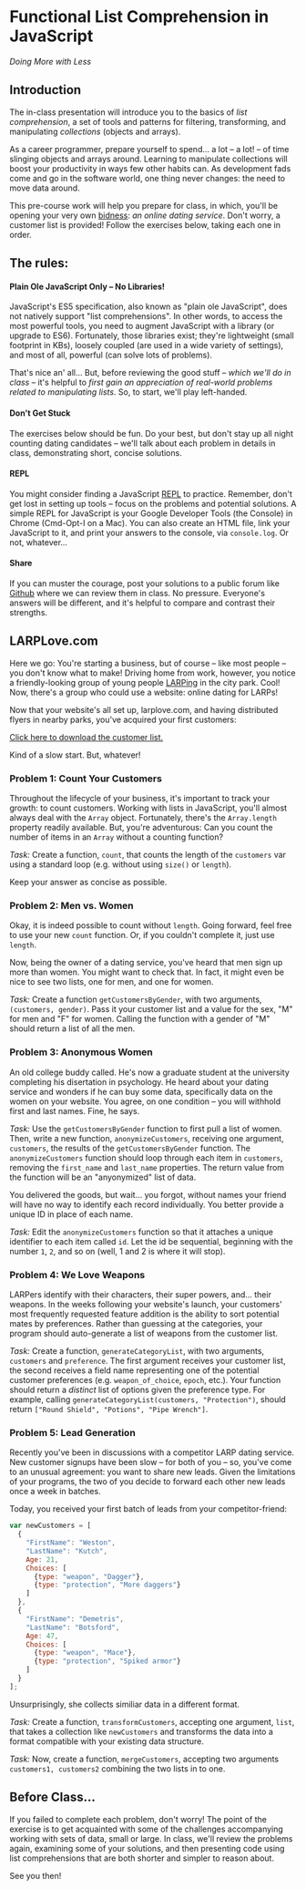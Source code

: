 # Functional List Comprehension in JavaScript

*Doing More with Less*

## Introduction

The in-class presentation will introduce you to the basics of _list comprehension_, a set of tools and patterns for filtering, transforming, and manipulating _collections_ (objects and arrays).

As a career programmer, prepare yourself to spend... a lot – a lot! – of time slinging objects and arrays around. Learning to manipulate collections will boost your productivity in ways few other habits can. As development fads come and go in the software world, one thing never changes: the need to move data around.

This pre-course work will help you prepare for class, in which, you'll be opening your very own [bidness](http://www.urbandictionary.com/define.php?term=Bidness): *an online dating service*. Don't worry, a customer list is provided! Follow the exercises below, taking each one in order.

## The rules:

#### Plain Ole JavaScript Only – No Libraries!

JavaScript's ES5 specification, also known as "plain ole JavaScript", does not natively support "list comprehensions". In other words, to access the most powerful tools, you need to augment JavaScript with a library (or upgrade to ES6). Fortunately, those libraries exist; they're lightweight (small footprint in KBs), loosely coupled (are used in a wide variety of settings), and most of all, powerful (can solve lots of problems).

That's nice an' all... But, before reviewing the good stuff – *which we'll do in class* – it's helpful to _first gain an appreciation of real-world problems related to manipulating lists_. So, to start, we'll play left-handed.

#### Don't Get Stuck

The exercises below should be fun. Do your best, but don't stay up all night counting dating candidates – we'll talk about each problem in details in class, demonstrating short, concise solutions.

#### REPL

You might consider finding a JavaScript [REPL](https://nodejs.org/api/repl.html) to practice. Remember, don't get lost in setting up tools – focus on the problems and potential solutions. A simple REPL for JavaScript is your Google Developer Tools (the Console) in Chrome (Cmd-Opt-I on a Mac). You can also create an HTML file, link your JavaScript to it, and print your answers to the console, via `console.log`. Or not, whatever...

#### Share

If you can muster the courage, post your solutions to a public forum like [Github](http://github.com) where we can review them in class. No pressure. Everyone's answers will be different, and it's helpful to compare and contrast their strengths.

## LARPLove.com

Here we go: You're starting a business, but of course – like most people – you don't know what to make! Driving home from work, however, you notice a friendly-looking group of young people [LARPing](https://en.wikipedia.org/wiki/Live_action_role-playing_game) in the city park. Cool! Now, there's a group who could use a website: online dating for LARPs!

Now that your website's all set up, larplove.com, and having distributed flyers in nearby parks, you've acquired your first customers:

[Click here to download the customer list.](./larplove/customers.js)
 
Kind of a slow start. But, whatever!

### Problem 1: Count Your Customers

Throughout the lifecycle of your business, it's important to track your growth: to count customers. Working with lists in JavaScript, you'll almost always deal with the `Array` object. Fortunately, there's the `Array.length` property readily available. But, you're adventurous: Can you count the number of items in an `Array` without a counting function?

*Task:* Create a function, `count`, that counts the length of the `customers` var using a standard loop (e.g. without using `size()` or `length`).

Keep your answer as concise as possible.

### Problem 2: Men vs. Women

Okay, it is indeed possible to count without `length`. Going forward, feel free to use your new `count` function. Or, if you couldn't complete it, just use `length`.

Now, being the owner of a dating service, you've heard that men sign up more than women. You might want to check that. In fact, it might even be nice to see two lists, one for men, and one for women.

*Task:* Create a function `getCustomersByGender`, with two arguments, `(customers, gender)`. Pass it your customer list and a value for the sex, "M" for men and "F" for women. Calling the function with a gender of "M" should return a list of all the men.

### Problem 3: Anonymous Women

An old college buddy called. He's now a graduate student at the university completing his disertation in psychology. He heard about your dating service and wonders if he can buy some data, specifically data on the women on your website. You agree, on one condition – you will withhold first and last names. Fine, he says.

*Task:* Use the `getCustomersByGender` function to first pull a list of women. Then, write a new function, `anonymizeCustomers`, receiving one argument, `customers`, the results of the `getCustomersByGender` function. The `anonymizeCustomers` function should loop through each item in `customers`, removing the `first_name` and `last_name` properties. The return value from the function will be an "anyonymized" list of data.

You delivered the goods, but wait... you forgot, without names your friend will have no way to identify each record individually. You better provide a unique ID in place of each name.

*Task:* Edit the `anonymizeCustomers` function so that it attaches a unique identifier to each item called `id`. Let the id be sequential, beginning with the number `1`, `2`, and so on (well, 1 and 2 is where it will stop).

### Problem 4: We Love Weapons

LARPers identify with their characters, their super powers, and... their weapons. In the weeks following your website's launch, your customers' most frequently requested feature addition is the ability to sort potential mates by preferences. Rather than guessing at the categories, your program should auto-generate a list of weapons from the customer list.

*Task:* Create a function, `generateCategoryList`, with two arguments, `customers` and `preference`. The first argument receives your customer list, the second receives a field name representing one of the potential customer preferences (e.g. `weapon_of_choice`, `epoch`, etc.). Your function should return a _distinct_ list of options given the preference type. For example, calling `generateCategoryList(customers, "Protection")`, should return `["Round Shield", "Potions", "Pipe Wrench"]`.

### Problem 5: Lead Generation

Recently you've been in discussions with a competitor LARP dating service. New customer signups have been slow – for both of you – so, you've come to an unusual agreement: you want to share new leads. Given the limitations of your programs, the two of you decide to forward each other new leads once a week in batches.

Today, you received your first batch of leads from your competitor-friend:

```javascript
var newCustomers = [
  {
    "FirstName": "Weston",
    "LastName": "Kutch",
    Age: 21,
    Choices: [
      {type: "weapon", "Dagger"},
      {type: "protection", "More daggers"}
    ]
  },
  {
    "FirstName": "Demetris",
    "LastName": "Botsford",
    Age: 47,
    Choices: [
      {type: "weapon", "Mace"},
      {type: "protection", "Spiked armor"}
    ]
  }
];
```

Unsurprisingly, she collects similiar data in a different format.

*Task:* Create a function, `transformCustomers`, accepting one argument, `list`, that takes a collection like `newCustomers` and transforms the data into a format compatible with your existing data structure.

*Task:* Now, create a function, `mergeCustomers`, accepting two arguments `customers1, customers2` combining the two lists in to one.

## Before Class...

If you failed to complete each problem, don't worry! The point of the exercise is to get acquainted with some of the challenges accompanying working with sets of data, small or large. In class, we'll review the problems again, examining some of your solutions, and then presenting code using list comprehensions that are both shorter and simpler to reason about.

See you then!
